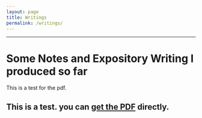 ```yaml
---
layout: page
title: Writings
permalink: /writings/
---
```


---
Some Notes and Expository Writing I produced so far
===========================

This is a test for the pdf.


This is a test. you can [get the PDF](https://ckourris.github.io/pdf_files/test.pdf) directly.
-----